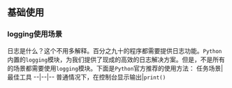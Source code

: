 ## 基础使用

### logging使用场景

日志是什么？这个不用多解释。百分之九十的程序都需要提供日志功能。`Python`内置的`logging`模块，为我们提供了现成的高效的日志解决方案。但是，不是所有的场景都需要使用`logging`模块。下面是`Python`官方推荐的使用方法：
任务场景|最佳工具
--|--|--
普通情况下，在控制台显示输出|`print()`